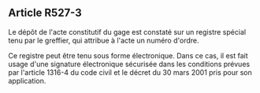 Article R527-3
----
Le dépôt de l'acte constitutif du gage est constaté sur un registre spécial tenu
par le greffier, qui attribue à l'acte un numéro d'ordre.

Ce registre peut être tenu sous forme électronique. Dans ce cas, il est fait
usage d'une signature électronique sécurisée dans les conditions prévues par
l'article 1316-4 du code civil et le décret du 30 mars 2001 pris pour son
application.
